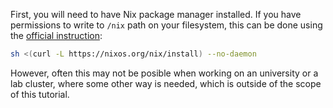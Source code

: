 First, you will need to have Nix package manager installed. If you
have permissions to write to `/nix` path on your filesystem, this can
be done using the [official
instruction](https://nixos.org/download.html):

```bash
sh <(curl -L https://nixos.org/nix/install) --no-daemon
```

However, often this may not be posible when working on an university
or a lab cluster, where some other way is needed, which is outside of
the scope of this tutorial.
